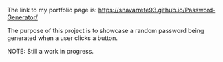 The link to my portfolio page is: https://snavarrete93.github.io/Password-Generator/

The purpose of this project is to showcase a random password being generated when a user clicks a button.

NOTE: Still a work in progress.
